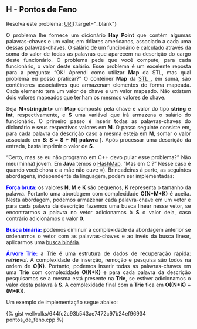 <div id="pontos">

</div>

## H - Pontos de Feno

Resolva este problema:
[URI][uri-1261]{:target="_blank"}

<p align="justify">
O problema lhe fornece um dicionário <b>Hay Point</b> que contém algumas palavras-chaves e um valor, em dólares americanos, associado a cada uma dessas palavras-chaves. O salário de um funcionário é calculado através  da soma do valor de todas as palavras que aparecem na descrição do cargo deste funcionário. O problema pede que você compute, para cada funcionário, o valor deste salário.  Esse problema é um excelente reposta para a pergunta: “OK! Aprendi como utilizar <b>Map</b> da STL, mas qual problema eu posso praticar?” O contêiner <b>Map</b> da <a href="http://www.geeksforgeeks.org/the-c-standard-template-library-stl/"> STL </a>, em suma, são contêineres associativos que armazenam elementos de forma mapeada. Cada elemento tem um valor de chave e um valor mapeado. Não existem dois valores mapeados que tenham os mesmos valores de chave.
</p>

<p align="justify">
Seja  <b>M&lt;string,int&gt; </b> um <b>Map</b> composto pela chave  e valor do tipo <b>string</b> e <b>int</b>, respectivamente, e <b>S</b> uma variável que irá armazena o salário do funcionário. O primeiro passo é inserir todas as palavras-chaves do dicionário e seus respectivos valores em <b>M</b>. O passo seguinte consiste em, para cada palavra da descrição caso a mesma esteja em <b>M</b>, somar o valor associado em <b>S</b>: <b> S = S + M[ palavra ]</b>. Após processar uma descrição da entrada, basta imprimir o valor de <b>S</b>.
</p>

<p align="justify">
“Certo, mas se eu não programo em C++ devo pular esse problema?” Não meu(minha) jovem. Em <b>Java</b> temos o <a href="http://www.geeksforgeeks.org/hashmap-treemap-java/"> HashMap</a>. “Mas em C ?” Nesse caso é quando você chora e a mãe não ouve =). Brincadeiras à parte, as seguintes abordagens, independente da linguagem, podem ser implementadas:
</p>

<p align="justify">
<font color="blue"><b>Força bruta:</b></font> os valores <b>N</b>, <b>M</b> e <b>K</b> são pequenos, <b>K</b> representa o tamanho da palavra. Portanto uma abordagem com complexidade <b>O(N*M*K)</b> é aceita. Nesta abordagem, podemos armazenar cada palavra-chave em um vetor e para cada palavra da descrição fazemos uma busca linear nesse vetor, se encontrarmos a palavra no vetor adicionamos à <b>S</b> o valor dela, caso contrário adicionámos o valor <b>0</b>.
</p>

<p align="justify">
<font color="blue"><b>Busca binária:</b></font> podemos diminuir a complexidade da abordagem anterior se ordenarmos  o vetor com as palavras-chaves e ao invés da busca linear, aplicarmos uma <a href="http://www.geeksforgeeks.org/binary-search/">busca binária</a>.
</p>

<p align="justify">
<font color="blue"><b>Árvore Trie:</b></font> a <a href="http://www.geeksforgeeks.org/trie-insert-and-search/">Trie</a> é uma estrutura de dados de recuperação rápida: <i>re<b>trie</b>val</i>. A complexidade de inserção, remoção e pesquisa são todos na ordem de <b>O(K)</b>. Portanto, podemos inserir todas as palavras-chaves em uma <b>Trie</b> com complexidade <b>O(N*K)</b> e para cada palavra da descrição pesquisamos se a mesma está presente na <b>Trie</b>, se estiver adicionamos o valor desta palavra à <b>S</b>. A complexidade final com a <b>Trie</b> fica em <b>O((N*K) + (M*K))</b>. 
</p>

Um exemplo de implementação segue abaixo:

{% gist wellvolks/644fc2c93b543ae7472c97b24ef96934 pontos_de_feno.cpp %}

[uri-1261]:		https://www.urionlinejudge.com.br/judge/pt/problems/view/1261
